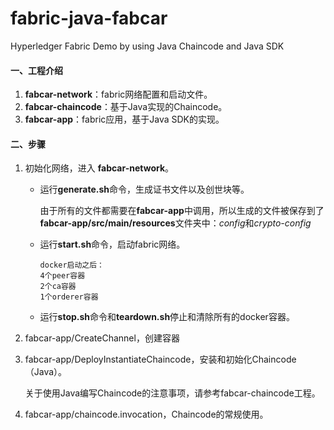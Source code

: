 # fabric-java-fabcar
Hyperledger Fabric Demo by using Java Chaincode and Java SDK

#### 一、工程介绍

1. **fabcar-network**：fabric网络配置和启动文件。
2. **fabcar-chaincode**：基于Java实现的Chaincode。
3. **fabcar-app**：fabric应用，基于Java SDK的实现。


#### 二、步骤

1. 初始化网络，进入 **fabcar-network**。

   - 运行**generate.sh**命令，生成证书文件以及创世块等。
   
     由于所有的文件都需要在**fabcar-app**中调用，所以生成的文件被保存到了**fabcar-app/src/main/resources**文件夹中：*config*和*crypto-config*
   
   - 运行**start.sh**命令，启动fabric网络。
   
     ```
     docker启动之后：
     4个peer容器
     2个ca容器
     1个orderer容器
     ```
   
   - 运行**stop.sh**命令和**teardown.sh**停止和清除所有的docker容器。
   
     
   
2. fabcar-app/CreateChannel，创建容器

3. fabcar-app/DeployInstantiateChaincode，安装和初始化Chaincode（Java）。

   关于使用Java编写Chaincode的注意事项，请参考fabcar-chaincode工程。

4. fabcar-app/chaincode.invocation，Chaincode的常规使用。